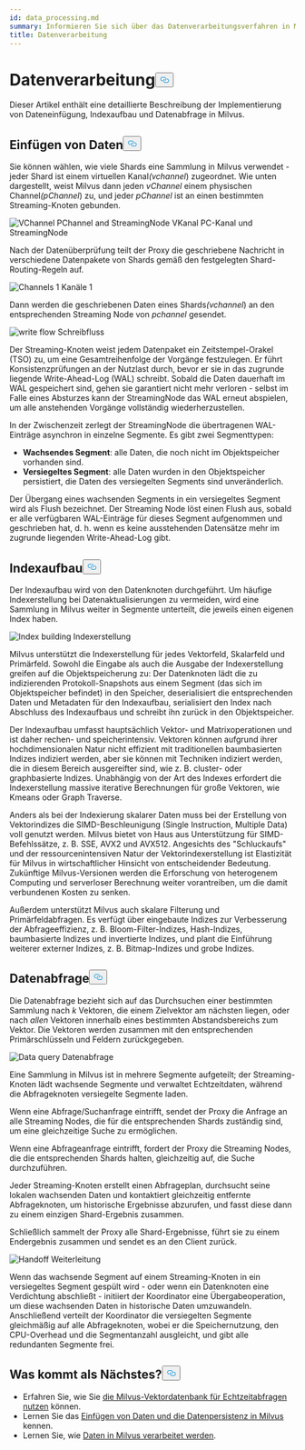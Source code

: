 ```yaml
---
id: data_processing.md
summary: Informieren Sie sich über das Datenverarbeitungsverfahren in Milvus.
title: Datenverarbeitung
---
```

<h1 id="Data-Processing" class="common-anchor-header">Datenverarbeitung<button data-href="#Data-Processing" class="anchor-icon" translate="no">
      <svg translate="no"
        aria-hidden="true"
        focusable="false"
        height="20"
        version="1.1"
        viewBox="0 0 16 16"
        width="16"
      >
        <path
          fill="#0092E4"
          fill-rule="evenodd"
          d="M4 9h1v1H4c-1.5 0-3-1.69-3-3.5S2.55 3 4 3h4c1.45 0 3 1.69 3 3.5 0 1.41-.91 2.72-2 3.25V8.59c.58-.45 1-1.27 1-2.09C10 5.22 8.98 4 8 4H4c-.98 0-2 1.22-2 2.5S3 9 4 9zm9-3h-1v1h1c1 0 2 1.22 2 2.5S13.98 12 13 12H9c-.98 0-2-1.22-2-2.5 0-.83.42-1.64 1-2.09V6.25c-1.09.53-2 1.84-2 3.25C6 11.31 7.55 13 9 13h4c1.45 0 3-1.69 3-3.5S14.5 6 13 6z"
        ></path>
      </svg>
    </button></h1><p>Dieser Artikel enthält eine detaillierte Beschreibung der Implementierung von Dateneinfügung, Indexaufbau und Datenabfrage in Milvus.</p>
<h2 id="Data-insertion" class="common-anchor-header">Einfügen von Daten<button data-href="#Data-insertion" class="anchor-icon" translate="no">
      <svg translate="no"
        aria-hidden="true"
        focusable="false"
        height="20"
        version="1.1"
        viewBox="0 0 16 16"
        width="16"
      >
        <path
          fill="#0092E4"
          fill-rule="evenodd"
          d="M4 9h1v1H4c-1.5 0-3-1.69-3-3.5S2.55 3 4 3h4c1.45 0 3 1.69 3 3.5 0 1.41-.91 2.72-2 3.25V8.59c.58-.45 1-1.27 1-2.09C10 5.22 8.98 4 8 4H4c-.98 0-2 1.22-2 2.5S3 9 4 9zm9-3h-1v1h1c1 0 2 1.22 2 2.5S13.98 12 13 12H9c-.98 0-2-1.22-2-2.5 0-.83.42-1.64 1-2.09V6.25c-1.09.53-2 1.84-2 3.25C6 11.31 7.55 13 9 13h4c1.45 0 3-1.69 3-3.5S14.5 6 13 6z"
        ></path>
      </svg>
    </button></h2><p>Sie können wählen, wie viele Shards eine Sammlung in Milvus verwendet - jeder Shard ist einem virtuellen Kanal<em>(vchannel</em>) zugeordnet. Wie unten dargestellt, weist Milvus dann jeden <em>vChannel</em> einem physischen Channel<em>(pChannel</em>) zu, und jeder <em>pChannel</em> ist an einen bestimmten Streaming-Knoten gebunden.</p>
<p>
  
   <span class="img-wrapper"> <img translate="no" src="/docs/v2.6.x/assets/pvchannel_wal.png" alt="VChannel PChannel and StreamingNode" class="doc-image" id="vchannel-pchannel-and-streamingnode" />
   </span> <span class="img-wrapper"> <span>VKanal PC-Kanal und StreamingNode</span> </span></p>
<p>Nach der Datenüberprüfung teilt der Proxy die geschriebene Nachricht in verschiedene Datenpakete von Shards gemäß den festgelegten Shard-Routing-Regeln auf.</p>
<p>
  
   <span class="img-wrapper"> <img translate="no" src="/docs/v2.6.x/assets/channels_1.png" alt="Channels 1" class="doc-image" id="channels-1" />
   </span> <span class="img-wrapper"> <span>Kanäle 1</span> </span></p>
<p>Dann werden die geschriebenen Daten eines Shards<em>(vchannel</em>) an den entsprechenden Streaming Node von <em>pchannel</em> gesendet.</p>
<p>
  
   <span class="img-wrapper"> <img translate="no" src="/docs/v2.6.x/assets/written_data_flow.png" alt="write flow" class="doc-image" id="write-flow" />
   </span> <span class="img-wrapper"> <span>Schreibfluss</span> </span></p>
<p>Der Streaming-Knoten weist jedem Datenpaket ein Zeitstempel-Orakel (TSO) zu, um eine Gesamtreihenfolge der Vorgänge festzulegen. Er führt Konsistenzprüfungen an der Nutzlast durch, bevor er sie in das zugrunde liegende Write-Ahead-Log (WAL) schreibt. Sobald die Daten dauerhaft im WAL gespeichert sind, gehen sie garantiert nicht mehr verloren - selbst im Falle eines Absturzes kann der StreamingNode das WAL erneut abspielen, um alle anstehenden Vorgänge vollständig wiederherzustellen.</p>
<p>In der Zwischenzeit zerlegt der StreamingNode die übertragenen WAL-Einträge asynchron in einzelne Segmente. Es gibt zwei Segmenttypen:</p>
<ul>
<li><strong>Wachsendes Segment</strong>: alle Daten, die noch nicht im Objektspeicher vorhanden sind.</li>
<li><strong>Versiegeltes Segment</strong>: alle Daten wurden in den Objektspeicher persistiert, die Daten des versiegelten Segments sind unveränderlich.</li>
</ul>
<p>Der Übergang eines wachsenden Segments in ein versiegeltes Segment wird als Flush bezeichnet. Der Streaming Node löst einen Flush aus, sobald er alle verfügbaren WAL-Einträge für dieses Segment aufgenommen und geschrieben hat, d. h. wenn es keine ausstehenden Datensätze mehr im zugrunde liegenden Write-Ahead-Log gibt.</p>
<h2 id="Index-building" class="common-anchor-header">Indexaufbau<button data-href="#Index-building" class="anchor-icon" translate="no">
      <svg translate="no"
        aria-hidden="true"
        focusable="false"
        height="20"
        version="1.1"
        viewBox="0 0 16 16"
        width="16"
      >
        <path
          fill="#0092E4"
          fill-rule="evenodd"
          d="M4 9h1v1H4c-1.5 0-3-1.69-3-3.5S2.55 3 4 3h4c1.45 0 3 1.69 3 3.5 0 1.41-.91 2.72-2 3.25V8.59c.58-.45 1-1.27 1-2.09C10 5.22 8.98 4 8 4H4c-.98 0-2 1.22-2 2.5S3 9 4 9zm9-3h-1v1h1c1 0 2 1.22 2 2.5S13.98 12 13 12H9c-.98 0-2-1.22-2-2.5 0-.83.42-1.64 1-2.09V6.25c-1.09.53-2 1.84-2 3.25C6 11.31 7.55 13 9 13h4c1.45 0 3-1.69 3-3.5S14.5 6 13 6z"
        ></path>
      </svg>
    </button></h2><p>Der Indexaufbau wird von den Datenknoten durchgeführt. Um häufige Indexerstellung bei Datenaktualisierungen zu vermeiden, wird eine Sammlung in Milvus weiter in Segmente unterteilt, die jeweils einen eigenen Index haben.</p>
<p>
  
   <span class="img-wrapper"> <img translate="no" src="/docs/v2.6.x/assets/index_building.png" alt="Index building" class="doc-image" id="index-building" />
   </span> <span class="img-wrapper"> <span>Indexerstellung</span> </span></p>
<p>Milvus unterstützt die Indexerstellung für jedes Vektorfeld, Skalarfeld und Primärfeld. Sowohl die Eingabe als auch die Ausgabe der Indexerstellung greifen auf die Objektspeicherung zu: Der Datenknoten lädt die zu indizierenden Protokoll-Snapshots aus einem Segment (das sich im Objektspeicher befindet) in den Speicher, deserialisiert die entsprechenden Daten und Metadaten für den Indexaufbau, serialisiert den Index nach Abschluss des Indexaufbaus und schreibt ihn zurück in den Objektspeicher.</p>
<p>Der Indexaufbau umfasst hauptsächlich Vektor- und Matrixoperationen und ist daher rechen- und speicherintensiv. Vektoren können aufgrund ihrer hochdimensionalen Natur nicht effizient mit traditionellen baumbasierten Indizes indiziert werden, aber sie können mit Techniken indiziert werden, die in diesem Bereich ausgereifter sind, wie z. B. cluster- oder graphbasierte Indizes. Unabhängig von der Art des Indexes erfordert die Indexerstellung massive iterative Berechnungen für große Vektoren, wie Kmeans oder Graph Traverse.</p>
<p>Anders als bei der Indexierung skalarer Daten muss bei der Erstellung von Vektorindizes die SIMD-Beschleunigung (Single Instruction, Multiple Data) voll genutzt werden. Milvus bietet von Haus aus Unterstützung für SIMD-Befehlssätze, z. B. SSE, AVX2 und AVX512. Angesichts des "Schluckaufs" und der ressourcenintensiven Natur der Vektorindexerstellung ist Elastizität für Milvus in wirtschaftlicher Hinsicht von entscheidender Bedeutung. Zukünftige Milvus-Versionen werden die Erforschung von heterogenem Computing und serverloser Berechnung weiter vorantreiben, um die damit verbundenen Kosten zu senken.</p>
<p>Außerdem unterstützt Milvus auch skalare Filterung und Primärfeldabfragen. Es verfügt über eingebaute Indizes zur Verbesserung der Abfrageeffizienz, z. B. Bloom-Filter-Indizes, Hash-Indizes, baumbasierte Indizes und invertierte Indizes, und plant die Einführung weiterer externer Indizes, z. B. Bitmap-Indizes und grobe Indizes.</p>
<h2 id="Data-query" class="common-anchor-header">Datenabfrage<button data-href="#Data-query" class="anchor-icon" translate="no">
      <svg translate="no"
        aria-hidden="true"
        focusable="false"
        height="20"
        version="1.1"
        viewBox="0 0 16 16"
        width="16"
      >
        <path
          fill="#0092E4"
          fill-rule="evenodd"
          d="M4 9h1v1H4c-1.5 0-3-1.69-3-3.5S2.55 3 4 3h4c1.45 0 3 1.69 3 3.5 0 1.41-.91 2.72-2 3.25V8.59c.58-.45 1-1.27 1-2.09C10 5.22 8.98 4 8 4H4c-.98 0-2 1.22-2 2.5S3 9 4 9zm9-3h-1v1h1c1 0 2 1.22 2 2.5S13.98 12 13 12H9c-.98 0-2-1.22-2-2.5 0-.83.42-1.64 1-2.09V6.25c-1.09.53-2 1.84-2 3.25C6 11.31 7.55 13 9 13h4c1.45 0 3-1.69 3-3.5S14.5 6 13 6z"
        ></path>
      </svg>
    </button></h2><p>Die Datenabfrage bezieht sich auf das Durchsuchen einer bestimmten Sammlung nach <em>k</em> Vektoren, die einem Zielvektor am nächsten liegen, oder nach <em>allen</em> Vektoren innerhalb eines bestimmten Abstandsbereichs zum Vektor. Die Vektoren werden zusammen mit den entsprechenden Primärschlüsseln und Feldern zurückgegeben.</p>
<p>
  
   <span class="img-wrapper"> <img translate="no" src="/docs/v2.6.x/assets/data_query.jpg" alt="Data query" class="doc-image" id="data-query" />
   </span> <span class="img-wrapper"> <span>Datenabfrage</span> </span></p>
<p>Eine Sammlung in Milvus ist in mehrere Segmente aufgeteilt; der Streaming-Knoten lädt wachsende Segmente und verwaltet Echtzeitdaten, während die Abfrageknoten versiegelte Segmente laden.</p>
<p>Wenn eine Abfrage/Suchanfrage eintrifft, sendet der Proxy die Anfrage an alle Streaming Nodes, die für die entsprechenden Shards zuständig sind, um eine gleichzeitige Suche zu ermöglichen.</p>
<p>Wenn eine Abfrageanfrage eintrifft, fordert der Proxy die Streaming Nodes, die die entsprechenden Shards halten, gleichzeitig auf, die Suche durchzuführen.</p>
<p>Jeder Streaming-Knoten erstellt einen Abfrageplan, durchsucht seine lokalen wachsenden Daten und kontaktiert gleichzeitig entfernte Abfrageknoten, um historische Ergebnisse abzurufen, und fasst diese dann zu einem einzigen Shard-Ergebnis zusammen.</p>
<p>Schließlich sammelt der Proxy alle Shard-Ergebnisse, führt sie zu einem Endergebnis zusammen und sendet es an den Client zurück.</p>
<p>
  
   <span class="img-wrapper"> <img translate="no" src="/docs/v2.6.x/assets/handoff.png" alt="Handoff" class="doc-image" id="handoff" />
   </span> <span class="img-wrapper"> <span>Weiterleitung</span> </span></p>
<p>Wenn das wachsende Segment auf einem Streaming-Knoten in ein versiegeltes Segment gespült wird - oder wenn ein Datenknoten eine Verdichtung abschließt - initiiert der Koordinator eine Übergabeoperation, um diese wachsenden Daten in historische Daten umzuwandeln. Anschließend verteilt der Koordinator die versiegelten Segmente gleichmäßig auf alle Abfrageknoten, wobei er die Speichernutzung, den CPU-Overhead und die Segmentanzahl ausgleicht, und gibt alle redundanten Segmente frei.</p>
<h2 id="Whats-next" class="common-anchor-header">Was kommt als Nächstes?<button data-href="#Whats-next" class="anchor-icon" translate="no">
      <svg translate="no"
        aria-hidden="true"
        focusable="false"
        height="20"
        version="1.1"
        viewBox="0 0 16 16"
        width="16"
      >
        <path
          fill="#0092E4"
          fill-rule="evenodd"
          d="M4 9h1v1H4c-1.5 0-3-1.69-3-3.5S2.55 3 4 3h4c1.45 0 3 1.69 3 3.5 0 1.41-.91 2.72-2 3.25V8.59c.58-.45 1-1.27 1-2.09C10 5.22 8.98 4 8 4H4c-.98 0-2 1.22-2 2.5S3 9 4 9zm9-3h-1v1h1c1 0 2 1.22 2 2.5S13.98 12 13 12H9c-.98 0-2-1.22-2-2.5 0-.83.42-1.64 1-2.09V6.25c-1.09.53-2 1.84-2 3.25C6 11.31 7.55 13 9 13h4c1.45 0 3-1.69 3-3.5S14.5 6 13 6z"
        ></path>
      </svg>
    </button></h2><ul>
<li>Erfahren Sie, wie Sie <a href="https://milvus.io/blog/deep-dive-5-real-time-query.md">die Milvus-Vektordatenbank für Echtzeitabfragen nutzen</a> können.</li>
<li>Lernen Sie das <a href="https://milvus.io/blog/deep-dive-4-data-insertion-and-data-persistence.md">Einfügen von Daten und die Datenpersistenz in Milvus</a> kennen.</li>
<li>Lernen Sie, wie <a href="https://milvus.io/blog/deep-dive-3-data-processing.md">Daten in Milvus verarbeitet werden</a>.</li>
</ul>
